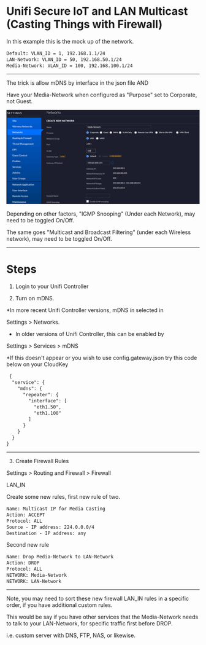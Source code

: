 # Unifi Secure IoT and LAN Multicast (Casting Things with Firewall)


In this example this is the mock up of the network.

```
Default: VLAN_ID = 1, 192.168.1.1/24
LAN-Network: VLAN_ID = 50, 192.168.50.1/24
Media-Network: VLAN_ID = 100, 192.168.100.1/24
```

----
The trick is allow mDNS by interface in the json file AND

Have your Media-Network when configured as "Purpose" set to Corporate, not Guest.

![Example_Media_Network_Setup](/Unifi-InterVLAN-Multicast-mDNS/network_example_1.png?raw=true "Example_Media_Network_Setup")


Depending on other factors, "IGMP Snooping" (Under each Network), may need to be toggled On/Off.

The same goes "Multicast and Broadcast Filtering" (under each Wireless network), may need to be toggled On/Off.

----

# Steps


1) Login to your Unifi Controller



2) Turn on mDNS. 

*In more recent Unifi Controller versions, mDNS in selected in 
 
Settings > Networks.

* In older versions of Unifi Controller, this can be enabled by

Settings > Services > mDNS

*If this doesn't appear or you wish to use config.gateway.json try this code below on your CloudKey

```
 {
  "service": {
    "mdns": {
      "repeater": {
        "interface": [
          "eth1.50",
          "eth1.100"
        ]
      }
    }
  }
}
```

----

3) Create Firewall Rules

Settings > Routing and Firewall > Firewall

LAN_IN

Create some new rules, first new rule of two.

```
Name: Multicast IP for Media Casting
Action: ACCEPT
Protocol: ALL
Source - IP address: 224.0.0.0/4
Destination - IP address: any
```

Second new rule

```
Name: Drop Media-Network to LAN-Network
Action: DROP
Protocol: ALL
NETWORK: Media-Network
NETWORK: LAN-Network
```

----

Note, you may need to sort these new firewall LAN_IN rules in a specific order, if you have additional custom rules.

This would be say if you have other services that the Media-Network needs to talk to your LAN-Network, for specific traffic first before DROP.

i.e. custom server with DNS, FTP, NAS, <insert-media-server-name-here> or likewise.
